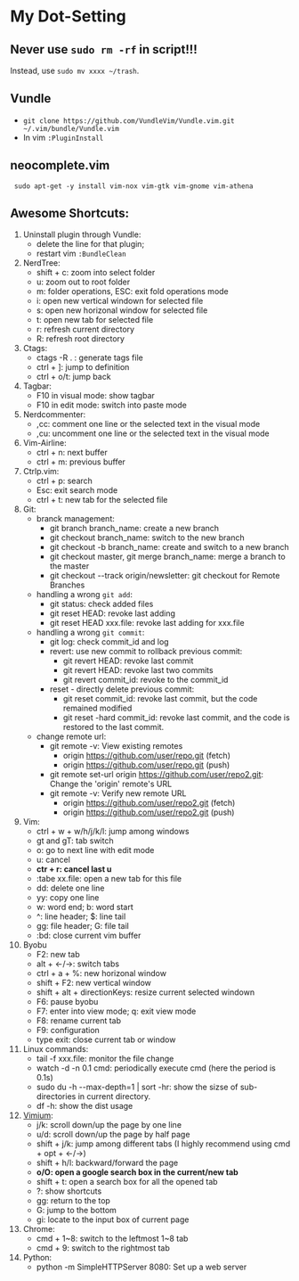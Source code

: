 # My Dot-Setting

## Never use `sudo rm -rf` in script!!!
Instead, use `sudo mv xxxx ~/trash`.

## Vundle
* `git clone https://github.com/VundleVim/Vundle.vim.git ~/.vim/bundle/Vundle.vim`
* In vim `:PluginInstall`

## neocomplete.vim
` sudo apt-get -y install vim-nox vim-gtk vim-gnome vim-athena`  

## Awesome Shortcuts: 

1. Uninstall plugin through Vundle: 
    * delete the line for that plugin; 
    * restart vim `:BundleClean`
1. NerdTree: 
    * shift + c: zoom into select folder
    * u: zoom out to root folder
    * m: folder operations, ESC: exit fold operations mode
    * i: open new vertical windown for selected file
    * s: open new horizonal window for selected file
    * t: open new tab for selected file
    * r: refresh current directory
    * R: refresh root directory
1. Ctags: 
    * ctags -R . : generate tags file
    * ctrl + ]: jump to definition
    * ctrl + o/t: jump back
1. Tagbar: 
    * F10 in visual mode: show tagbar
    * F10 in edit mode: switch into paste mode
1. Nerdcommenter: 
    * ,cc: comment one line or the selected text in the visual mode
    * ,cu: uncomment one line or the selected text in the visual mode
1. Vim-Airline:
    * ctrl + n: next buffer
    * ctrl + m: previous buffer
1. Ctrlp.vim:
    * ctrl + p: search
    * Esc: exit search mode
    * ctrl + t: new tab for the selected file 
1. Git:
    * branck management:
        * git branch branch_name: create a new branch
        * git checkout branch_name: switch to the new branch
        * git checkout -b branch_name: create and switch to a new branch
        * git checkout master, git merge branch_name: merge a branch to the master
        * git checkout --track origin/newsletter: git checkout for Remote Branches
    * handling a wrong `git add`:  
        * git status: check added files
        * git reset HEAD: revoke last adding
        * git reset HEAD xxx.file: revoke last adding for xxx.file
    * handling a wrong `git commit`: 
        * git log: check commit_id and log
        * revert: use new commit to rollback previous commit: 
            * git revert HEAD: revoke last commit
            * git revert HEAD: revoke last two commits
            * git revert commit_id: revoke to the commit_id
        * reset - directly delete previous commit: 
            * git reset commit_id: revoke last commit, but the code remained modified
            * git reset -hard commit_id: revoke last commit, and the code is restored to the last commit. 
    * change remote url:
        * git remote -v: View existing remotes
            * origin  https://github.com/user/repo.git (fetch)
            * origin  https://github.com/user/repo.git (push)
        * git remote set-url origin https://github.com/user/repo2.git: Change the 'origin' remote's URL
        * git remote -v: Verify new remote URL
            * origin  https://github.com/user/repo2.git (fetch)
            * origin  https://github.com/user/repo2.git (push)
1. Vim: 
    * ctrl + w + w/h/j/k/l: jump among windows
    * gt and gT: tab switch 
    * o: go to next line with edit mode
    * u: cancel
    * **ctr + r: cancel last u**
    * :tabe xx.file: open a new tab for this file
    * dd: delete one line
    * yy: copy one line
    * w: word end; b: word start
    * ^: line header; $: line tail
    * gg: file header; G: file tail
    * :bd: close current vim buffer
1. Byobu
    * F2: new tab
    * alt + <-/->: switch tabs
    * ctrl + a + %: new horizonal window
    * shift + F2: new vertical window
    * shift + alt + directionKeys: resize current selected windown
    * F6: pause byobu
    * F7: enter into view mode; q: exit view mode
    * F8: rename current tab
    * F9: configuration
    * type exit: close current tab or window 
1. Linux commands:
    * tail -f xxx.file: monitor the file change
    * watch -d -n 0.1 cmd: periodically execute cmd (here the period is 0.1s)
    * sudo du -h --max-depth=1 | sort -hr: show the sizse of sub-directories in current directory.
    * df -h: show the dist usage
1. [Vimium](https://chrome.google.com/webstore/detail/vimium/dbepggeogbaibhgnhhndojpepiihcmeb?hl=en):
    * j/k: scroll down/up the page by one line
    * u/d: scroll down/up the page by half page
    * shift + j/k: jump among different tabs (I highly recommend using cmd + opt + <-/->)
    * shift + h/l: backward/forward the page
    * **o/O: open a google search box in the current/new tab**
    * shift + t: open a search box for all the opened tab
    * ?: show shortcuts
    * gg: return to the top
    * G: jump to the bottom
    * gi: locate to the input box of current page
1. Chrome:
    * cmd + 1~8: switch to the leftmost 1~8 tab
    * cmd + 9: switch to the rightmost tab
1. Python:
    * python -m SimpleHTTPServer 8080: Set up a web server

